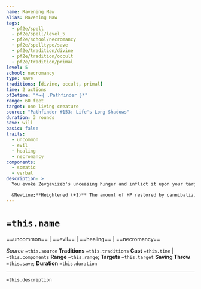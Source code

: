 ```yaml
---
name: Ravening Maw
alias: Ravening Maw
tags:
  - pf2e/spell
  - pf2e/spell/level_5
  - pf2e/school/necromancy
  - pf2e/spelltype/save
  - pf2e/tradition/divine
  - pf2e/tradition/occult
  - pf2e/tradition/primal
level: 5
school: necromancy
type: save
traditions: [divine, occult, primal]
time: 2 actions
pf2etime: "*⬺{ .Pathfinder }*"
range: 60 feet
target: one living creature
source: "Pathfinder #153: Life's Long Shadows"
duration: 3 rounds
save: will
basic: false
traits:
  - uncommon
  - evil
  - healing
  - necromancy
components:
  - somatic
  - verbal
description: >
  You evoke Zevgavizeb's unceasing hunger and inflict it upon your target. The target becomes overwhelmed with cannibalistic hunger and can restore its vitality by feasting on the flesh of the fallen. On its turn, the target can use 2 actions (these actions have the manipulate trait) to cannibalize an adjacent [[Dying]] or dead creature. If the cannibalized creature is Dying, it dies. If the cannibalized creature is an ally of the target, the target regains 5d8 HP; otherwise, the target regains 5d4 HP. Certain monsters (such as those whose blood is acidic or magical) might inflict additional effects on those who cannibalize them at the GM's discretion. Once cannibalized, a particular creature's body doesn't have enough meat to cannibalize again. During any round that there's a Dying or dead creature within 30 feet of the target, if the target can't or doesn't cannibalize a creature, the target takes 5d4 mental damage.

  &NewLine;**Heightened (+1)** The amount of HP restored by cannibalizing a creature increases by 1d8 for eating an ally and 1d4 otherwise, and the mental damage increases by 1d4.
---
```

# `=this.name`
==uncommon== | ==evil== | ==healing== | ==necromancy==

*Source* `=this.source`
**Traditions** `=this.traditions`
**Cast** `=this.time` | `=this.components`
**Range** `=this.range`; **Targets** `=this.target`
**Saving Throw** `=this.save`; **Duration** `=this.duration`

***
`=this.description`